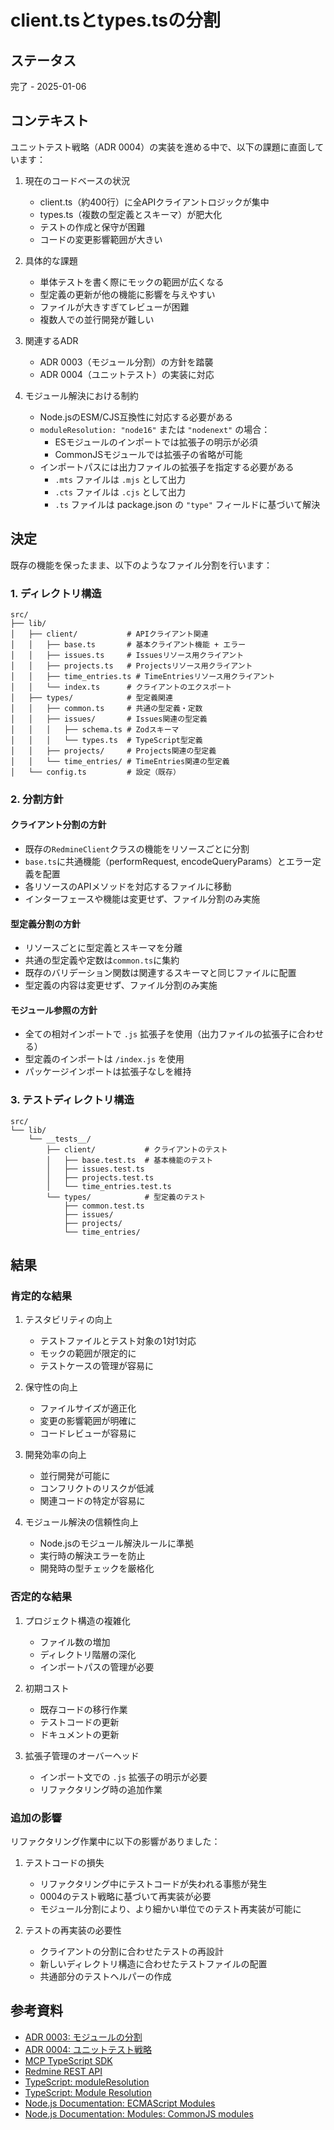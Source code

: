 # client.tsとtypes.tsの分割

## ステータス

完了 - 2025-01-06

## コンテキスト

ユニットテスト戦略（ADR 0004）の実装を進める中で、以下の課題に直面しています：

1. 現在のコードベースの状況
   - client.ts（約400行）に全APIクライアントロジックが集中
   - types.ts（複数の型定義とスキーマ）が肥大化
   - テストの作成と保守が困難
   - コードの変更影響範囲が大きい

2. 具体的な課題
   - 単体テストを書く際にモックの範囲が広くなる
   - 型定義の更新が他の機能に影響を与えやすい
   - ファイルが大きすぎてレビューが困難
   - 複数人での並行開発が難しい

3. 関連するADR
   - ADR 0003（モジュール分割）の方針を踏襲
   - ADR 0004（ユニットテスト）の実装に対応

4. モジュール解決における制約
   - Node.jsのESM/CJS互換性に対応する必要がある
   - `moduleResolution: "node16"` または `"nodenext"` の場合：
     - ESモジュールのインポートでは拡張子の明示が必須
     - CommonJSモジュールでは拡張子の省略が可能
   - インポートパスには出力ファイルの拡張子を指定する必要がある
     - `.mts` ファイルは `.mjs` として出力
     - `.cts` ファイルは `.cjs` として出力
     - `.ts` ファイルは package.json の `"type"` フィールドに基づいて解決

## 決定

既存の機能を保ったまま、以下のようなファイル分割を行います：

### 1. ディレクトリ構造

```
src/
├── lib/
│   ├── client/           # APIクライアント関連
│   │   ├── base.ts       # 基本クライアント機能 + エラー
│   │   ├── issues.ts     # Issuesリソース用クライアント
│   │   ├── projects.ts   # Projectsリソース用クライアント
│   │   ├── time_entries.ts # TimeEntriesリソース用クライアント
│   │   └── index.ts      # クライアントのエクスポート
│   ├── types/            # 型定義関連
│   │   ├── common.ts     # 共通の型定義・定数
│   │   ├── issues/       # Issues関連の型定義
│   │   │   ├── schema.ts # Zodスキーマ
│   │   │   └── types.ts  # TypeScript型定義
│   │   ├── projects/     # Projects関連の型定義
│   │   └── time_entries/ # TimeEntries関連の型定義
│   └── config.ts         # 設定（既存）
```

### 2. 分割方針

#### クライアント分割の方針
- 既存の`RedmineClient`クラスの機能をリソースごとに分割
- `base.ts`に共通機能（performRequest, encodeQueryParams）とエラー定義を配置
- 各リソースのAPIメソッドを対応するファイルに移動
- インターフェースや機能は変更せず、ファイル分割のみ実施

#### 型定義分割の方針
- リソースごとに型定義とスキーマを分離
- 共通の型定義や定数は`common.ts`に集約
- 既存のバリデーション関数は関連するスキーマと同じファイルに配置
- 型定義の内容は変更せず、ファイル分割のみ実施

#### モジュール参照の方針
- 全ての相対インポートで `.js` 拡張子を使用（出力ファイルの拡張子に合わせる）
- 型定義のインポートは `/index.js` を使用
- パッケージインポートは拡張子なしを維持

### 3. テストディレクトリ構造

```
src/
└── lib/
    └── __tests__/
        ├── client/           # クライアントのテスト
        │   ├── base.test.ts  # 基本機能のテスト
        │   ├── issues.test.ts
        │   ├── projects.test.ts
        │   └── time_entries.test.ts
        └── types/            # 型定義のテスト
            ├── common.test.ts
            ├── issues/
            ├── projects/
            └── time_entries/
```

## 結果

### 肯定的な結果

1. テスタビリティの向上
   - テストファイルとテスト対象の1対1対応
   - モックの範囲が限定的に
   - テストケースの管理が容易に

2. 保守性の向上
   - ファイルサイズが適正化
   - 変更の影響範囲が明確に
   - コードレビューが容易に

3. 開発効率の向上
   - 並行開発が可能に
   - コンフリクトのリスクが低減
   - 関連コードの特定が容易に

4. モジュール解決の信頼性向上
   - Node.jsのモジュール解決ルールに準拠
   - 実行時の解決エラーを防止
   - 開発時の型チェックを厳格化

### 否定的な結果

1. プロジェクト構造の複雑化
   - ファイル数の増加
   - ディレクトリ階層の深化
   - インポートパスの管理が必要

2. 初期コスト
   - 既存コードの移行作業
   - テストコードの更新
   - ドキュメントの更新

3. 拡張子管理のオーバーヘッド
   - インポート文での `.js` 拡張子の明示が必要
   - リファクタリング時の追加作業

### 追加の影響

リファクタリング作業中に以下の影響がありました：

1. テストコードの損失
   - リファクタリング中にテストコードが失われる事態が発生
   - 0004のテスト戦略に基づいて再実装が必要
   - モジュール分割により、より細かい単位でのテスト再実装が可能に

2. テストの再実装の必要性
   - クライアントの分割に合わせたテストの再設計
   - 新しいディレクトリ構造に合わせたテストファイルの配置
   - 共通部分のテストヘルパーの作成

## 参考資料

- [ADR 0003: モジュールの分割](./0003-separate-modules.md)
- [ADR 0004: ユニットテスト戦略](./0004-unit-testing-strategy.md)
- [MCP TypeScript SDK](https://github.com/modelcontextprotocol/typescript-sdk)
- [Redmine REST API](https://www.redmine.org/projects/redmine/wiki/Rest_api)
- [TypeScript: moduleResolution](https://www.typescriptlang.org/tsconfig#moduleResolution)
- [TypeScript: Module Resolution](https://www.typescriptlang.org/docs/handbook/modules/theory.html#module-resolution)
- [Node.js Documentation: ECMAScript Modules](https://nodejs.org/api/esm.html)
- [Node.js Documentation: Modules: CommonJS modules](https://nodejs.org/api/modules.html)